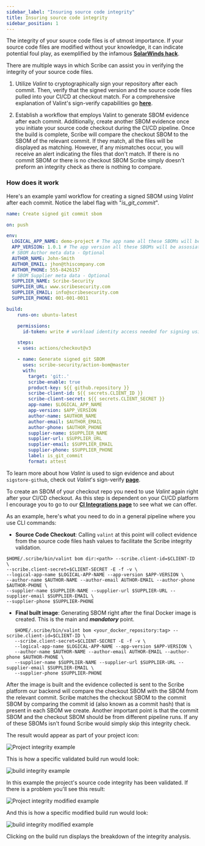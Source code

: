 ```yaml
---
sidebar_label: "Insuring source code integrity"
title: Insuring source code integrity
sidebar_position: 1
---
```


The integrity of your source code files is of utmost importance. If your source code files are modified without your knowledge, it can indicate potential foul play, as exemplified by the infamous **[SolarWinds hack](https://www.techtarget.com/whatis/feature/SolarWinds-hack-explained-Everything-you-need-to-know "SolarWinds hack explained")**. 

There are multiple ways in which Scribe can assist you in verifying the integrity of your source code files.

1. Utilize *Valint* to cryptographically sign your repository after each commit. Then, verify that the signed version and the source code files pulled into your CI/CD at checkout match. For a comprehensive explanation of Valint's sign-verify capabilities go **[here](../../../../docs/how-to-run-scribe/signVerify "Signing And Verifying Evidence")**. 

2. Establish a workflow that employs Valint to generate SBOM evidence after each commit. Additionally, create another SBOM evidence once you initiate your source code checkout during the CI/CD pipeline. Once the build is complete, Scribe will compare the checkout SBOM to the SBOM of the relevant commit. If they match, all the files will be displayed as matching. However, if any mismatches occur, you will receive an alert indicating the files that don't match. If there is no commit SBOM or there is no checkout SBOM Scribe simply doesn't preform an integrity check as there is nothing to compare. 

### How does it work

Here's an example yaml workflow for creating a signed SBOM using *Valint* after each commit. Notice the label flag with "*is_git_commit*".

```yaml
name: Create signed git commit sbom

on: push

env:
  LOGICAL_APP_NAME: demo-project # The app name all these SBOMs will be assosiated with
  APP_VERSION: 1.0.1 # The app version all these SBOMs will be assosiated with
  # SBOM Author meta data - Optional
  AUTHOR_NAME: John-Smith 
  AUTHOR_EMAIL: jhon@thiscompany.com 
  AUTHOR_PHONE: 555-8426157 
  # SBOM Supplier meta data - Optional
  SUPPLIER_NAME: Scribe-Security 
  SUPPLIER_URL: www.scribesecurity.com 
  SUPPLIER_EMAIL: info@scribesecurity.com
  SUPPLIER_PHONE: 001-001-0011

build:
    runs-on: ubuntu-latest

    permissions:
      id-token: write # workload identity access needed for signing using sigstore-github 

    steps:
    - uses: actions/checkout@v3

    - name: Generate signed git SBOM
      uses: scribe-security/action-bom@master
      with:
        target: 'git:.'
        scribe-enable: true
        product-key: ${{ github.repository }}
        scribe-client-id: ${{ secrets.CLIENT_ID }}
        scribe-client-secret: ${{ secrets.CLIENT_SECRET }}
        app-name: $LOGICAL_APP_NAME
        app-version: $APP_VERSION
        author-name: $AUTHOR_NAME
        author-email: $AUTHOR_EMAIL
        author-phone: $AUTHOR_PHONE
        supplier-name: $SUPPLIER_NAME
        supplier-url: $SUPPLIER_URL
        supplier-email: $SUPPLIER_EMAIL 
        supplier-phone: $SUPPLIER_PHONE
        label: is_git_commit
        format: attest
```

To learn more about how *Valint* is used to sign evidence and about `sigstore-github`, check out *Valint*'s sign-verify **[page](../../../../docs/how-to-run-scribe/signVerify "Signing And Verifying Evidence")**.

To create an SBOM of your checkout repo you need to use *Valint* again right after your CI/CD checkout. As this step is dependent on your CI/CD platform I encourage you to go to our **[CI Integrations page](../../../../docs/how-to-run-scribe/ci-integrations "CI Integrations")** to see what we can offer.

As an example, here's what you need to do in a general pipeline where you use CLI commands:

* **Source Code Checkout**: Calling `valint` at this point will collect evidence from the source code files hash values to facilitate the Scribe integrity validation. 

```
$HOME/.scribe/bin/valint bom dir:<path> --scribe.client-id=$CLIENT-ID \
--scribe.client-secret=$CLIENT-SECRET -E -f -v \ 
--logical-app-name $LOGICAL-APP-NAME --app-version $APP-VERSION \
--author-name $AUTHOR-NAME --author-email AUTHOR-EMAIL --author-phone $AUTHOR-PHONE \
--supplier-name $SUPPLIER-NAME --supplier-url $SUPPLIER-URL --supplier-email $SUPPLIER-EMAIL \ 
--supplier-phone $SUPPLIER-PHONE
```

* **Final built image**: Generating SBOM right after the final Docker image is created. This is the main and ___mandatory___ point.  
```
   $HOME/.scribe/bin/valint bom <your_docker_repository:tag> --scribe.client-id=$CLIENT-ID \
   --scribe.client-secret=$CLIENT-SECRET -E -f -v \ 
   --logical-app-name $LOGICAL-APP-NAME --app-version $APP-VERSION \
   --author-name $AUTHOR-NAME --author-email AUTHOR-EMAIL --author-phone $AUTHOR-PHONE \
   --supplier-name $SUPPLIER-NAME --supplier-url $SUPPLIER-URL --supplier-email $SUPPLIER-EMAIL \ 
   --supplier-phone $SUPPLIER-PHONE   
```

After the image is built and the evidence collected is sent to the Scribe platform our backend will compare the checkout SBOM with the SBOM from the relevant commit. Scribe matches the checkout SBOM to the commit SBOM by comparing the commit id (also known as a commit hash) that is present in each SBOM we create. Another important point is that the commit SBOM and the checkout SBOM should be from different pipeline runs. If any of these SBOMs isn't found Scribe would simply skip this integrity check.

The result would appear as part of your project icon:

<!-- <img src='../../../img/ci/integrity.jpg' alt='Project integrity example'/> -->
<img src='../../../../../img/ci/integrity-validated-1.jpg' alt='Project integrity example'/>

This is how a specific validated build run would look:

<img src='../../../../../img/ci/integrity-validated-3.jpg' alt='build integrity example'/>

In this example the project's source code integrity has been validated. If there is a problem you'll see this result:

<img src='../../../../../img/ci/integrity-modified-1.jpg' alt='Project integrity modified example'/>

And this is how a specific modified build run would look:

<img src='../../../../../img/ci/integrity-modified-2.jpg' alt='build integrity modified example'/>

Clicking on the build run displays the breakdown of the integrity analysis.


